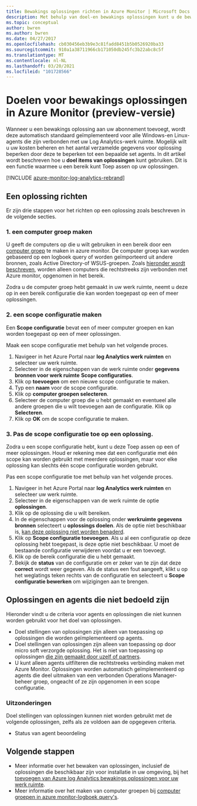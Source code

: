 ```yaml
---
title: Bewakings oplossingen richten in Azure Monitor | Microsoft Docs
description: Met behulp van doel-en bewakings oplossingen kunt u de bewakings oplossingen beperken tot een specifieke set agents.  In dit artikel wordt beschreven hoe u een scope configuratie maakt en toepast op een oplossing.
ms.topic: conceptual
author: bwren
ms.author: bwren
ms.date: 04/27/2017
ms.openlocfilehash: cb030456eb3b9e3c81fadd8451b5b0526920ba33
ms.sourcegitcommit: 910a1a38711966cb171050db245fc3b22abc8c5f
ms.translationtype: MT
ms.contentlocale: nl-NL
ms.lasthandoff: 03/20/2021
ms.locfileid: "101728566"
---
```

# <a name="targeting-monitoring-solutions-in-azure-monitor-preview"></a>Doelen voor bewakings oplossingen in Azure Monitor (preview-versie)
Wanneer u een bewakings oplossing aan uw abonnement toevoegt, wordt deze automatisch standaard geïmplementeerd voor alle Windows-en Linux-agents die zijn verbonden met uw Log Analytics-werk ruimte.  Mogelijk wilt u uw kosten beheren en het aantal verzamelde gegevens voor oplossing beperken door deze te beperken tot een bepaalde set agents.  In dit artikel wordt beschreven hoe u **doel items van oplossingen** kunt gebruiken. Dit is een functie waarmee u een bereik kunt Toep assen op uw oplossingen.

[!INCLUDE [azure-monitor-log-analytics-rebrand](../../../includes/azure-monitor-log-analytics-rebrand.md)]

## <a name="how-to-target-a-solution"></a>Een oplossing richten
Er zijn drie stappen voor het richten op een oplossing zoals beschreven in de volgende secties. 


### <a name="1-create-a-computer-group"></a>1. een computer groep maken
U geeft de computers op die u wilt gebruiken in een bereik door een [computer groep](../logs/computer-groups.md) te maken in azure monitor.  De computer groep kan worden gebaseerd op een logboek query of worden geïmporteerd uit andere bronnen, zoals Active Directory-of WSUS-groepen. Zoals [hieronder wordt beschreven](#solutions-and-agents-that-cant-be-targeted), worden alleen computers die rechtstreeks zijn verbonden met Azure monitor, opgenomen in het bereik.

Zodra u de computer groep hebt gemaakt in uw werk ruimte, neemt u deze op in een bereik configuratie die kan worden toegepast op een of meer oplossingen.
 
 
### <a name="2-create-a-scope-configuration"></a>2. een scope configuratie maken
 Een **Scope configuratie** bevat een of meer computer groepen en kan worden toegepast op een of meer oplossingen. 
 
 Maak een scope configuratie met behulp van het volgende proces.  

 1. Navigeer in het Azure Portal naar **log Analytics werk ruimten** en selecteer uw werk ruimte.
 2. Selecteer in de eigenschappen van de werk ruimte onder **gegevens bronnen voor werk ruimte** **Scope configuraties**.
 3. Klik op **toevoegen** om een nieuwe scope configuratie te maken.
 4. Typ een **naam** voor de scope configuratie.
 5. Klik op **computer groepen selecteren**.
 6. Selecteer de computer groep die u hebt gemaakt en eventueel alle andere groepen die u wilt toevoegen aan de configuratie.  Klik op **Selecteren**.  
 6. Klik op **OK** om de scope configuratie te maken. 


### <a name="3-apply-the-scope-configuration-to-a-solution"></a>3. Pas de scope configuratie toe op een oplossing.
Zodra u een scope configuratie hebt, kunt u deze Toep assen op een of meer oplossingen.  Houd er rekening mee dat een configuratie met één scope kan worden gebruikt met meerdere oplossingen, maar voor elke oplossing kan slechts één scope configuratie worden gebruikt.

Pas een scope configuratie toe met behulp van het volgende proces.  

 1. Navigeer in het Azure Portal naar **log Analytics werk ruimten** en selecteer uw werk ruimte.
 2. Selecteer in de eigenschappen van de werk ruimte de optie **oplossingen**.
 3. Klik op de oplossing die u wilt bereiken.
 4. In de eigenschappen voor de oplossing onder **werkruimte gegevens bronnen** selecteert u **oplossings doelen**.  Als de optie niet beschikbaar is, [kan deze oplossing niet worden benaderd](#solutions-and-agents-that-cant-be-targeted).
 5. Klik op **Scope configuratie toevoegen**.  Als u al een configuratie op deze oplossing hebt toegepast, is deze optie niet beschikbaar.  U moet de bestaande configuratie verwijderen voordat u er een toevoegt.
 6. Klik op de bereik configuratie die u hebt gemaakt.
 7. Bekijk de **status** van de configuratie om er zeker van te zijn dat deze **correct** wordt weer gegeven.  Als de status een fout aangeeft, klikt u op het weglatings teken rechts van de configuratie en selecteert u **Scope configuratie bewerken** om wijzigingen aan te brengen.

## <a name="solutions-and-agents-that-cant-be-targeted"></a>Oplossingen en agents die niet bedoeld zijn
Hieronder vindt u de criteria voor agents en oplossingen die niet kunnen worden gebruikt voor het doel van oplossingen.

- Doel stellingen van oplossingen zijn alleen van toepassing op oplossingen die worden geïmplementeerd op agents.
- Doel stellingen van oplossingen zijn alleen van toepassing op door micro soft verzorgde oplossing.  Het is niet van toepassing op oplossingen [die zijn gemaakt door uzelf of partners](./solutions.md).
- U kunt alleen agents uitfilteren die rechtstreeks verbinding maken met Azure Monitor.  Oplossingen worden automatisch geïmplementeerd op agents die deel uitmaken van een verbonden Operations Manager-beheer groep, ongeacht of ze zijn opgenomen in een scope configuratie.

### <a name="exceptions"></a>Uitzonderingen
Doel stellingen van oplossingen kunnen niet worden gebruikt met de volgende oplossingen, zelfs als ze voldoen aan de opgegeven criteria.

- Status van agent beoordeling

## <a name="next-steps"></a>Volgende stappen
- Meer informatie over het bewaken van oplossingen, inclusief de oplossingen die beschikbaar zijn voor installatie in uw omgeving, bij het [toevoegen van Azure log Analytics bewakings oplossingen voor uw werk ruimte](solutions.md).
- Meer informatie over het maken van computer groepen bij [computer groepen in azure monitor-logboek query's](../logs/computer-groups.md).
